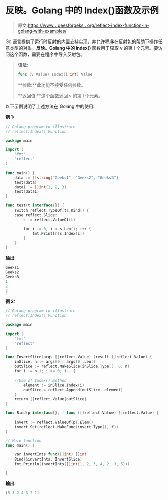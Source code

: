 # 反映。Golang 中的 Index()函数及示例

> 原文:[https://www . geesforgeks . org/reflect-index-function-in-golang-with-examples/](https://www.geeksforgeeks.org/reflect-index-function-in-golang-with-examples/)

Go 语言提供了运行时反射的内置支持实现，并允许程序在反射包的帮助下操作任意类型的对象。**反映。Golang 中的 Index()** 函数用于获取 v 的第 I 个元素。要访问这个函数，需要在程序中导入反射包。

> **语法:**
> 
> ```go
> func (v Value) Index(i int) Value
> 
> ```
> 
> **参数:**此功能不接受任何参数。
> 
> **返回值:**这个函数返回 v 的第 I 个元素。

以下示例说明了上述方法在 Golang 中的使用:

**例 1:**

```go
// Golang program to illustrate 
// reflect.Index() Function 

package main 

import ( 
    "fmt"
    "reflect"
) 

func main() {
    data := []string{"Geeks1", "Geeks2", "Geeks3"}
    test(data)
    data1 := []int{1, 2, 3}
    test(data1)
}

func test(t interface{}) {
    switch reflect.TypeOf(t).Kind() {
    case reflect.Slice:
        s := reflect.ValueOf(t)

        for i := 0; i < s.Len(); i++ {
            fmt.Println(s.Index(i))
        }
    }
}
```

**输出:**

```go
Geeks1
Geeks2
Geeks3
1
2
3

```

**例 2:**

```go
// Golang program to illustrate 
// reflect.Index() Function 

package main

import (
    "fmt"
    "reflect"
)

func InvertSlice(args []reflect.Value) (result []reflect.Value) {
    inSlice, n := args[0], args[0].Len()
    outSlice := reflect.MakeSlice(inSlice.Type(), 0, n)
    for i := n-1; i >= 0; i-- {

    //Use of Index() method
        element := inSlice.Index(i)
        outSlice = reflect.Append(outSlice, element)
    }
    return []reflect.Value{outSlice}
}

func Bind(p interface{}, f func ([]reflect.Value) []reflect.Value) {

    invert := reflect.ValueOf(p).Elem()
    invert.Set(reflect.MakeFunc(invert.Type(), f))
}

// Main function
func main() {

    var invertInts func([]int) []int
    Bind(&invertInts, InvertSlice)
    fmt.Println(invertInts([]int{1, 2, 3, 4, 2, 3, 5}))

}
```

**输出:**

```go
[5 3 2 4 3 2 1]

```